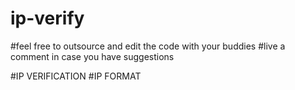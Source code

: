 # ip-verify
#feel free to outsource and edit the code with your buddies
#live a comment in case you have suggestions 


#IP VERIFICATION 
#IP FORMAT